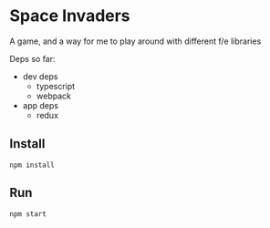 # Space Invaders
A game, and a way for me to play around with different f/e libraries

Deps so far: 

* dev deps
  * typescript
  * webpack
* app deps
  * redux

## Install
```npm install```

## Run 
```npm start```
